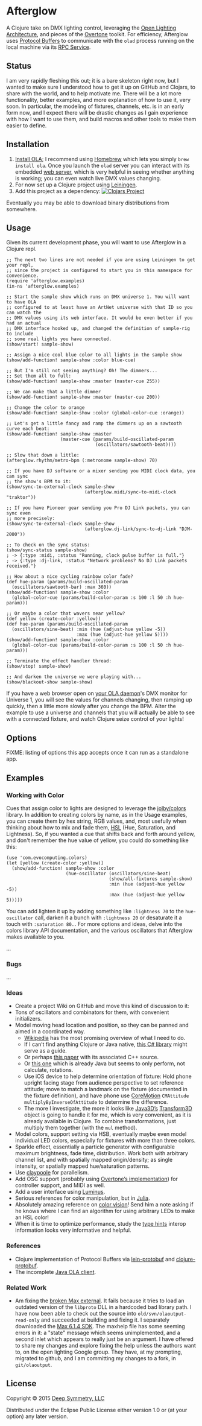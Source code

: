 # Afterglow

A Clojure take on DMX lighting control, leveraging the [Open Lighting Architecture](https://www.openlighting.org/ola/), and pieces of the [Overtone](https://github.com/overtone/overtone) toolkit. For efficiency, Afterglow uses [Protocol Buffers](https://developers.google.com/protocol-buffers/docs/overview) to communicate with the `olad` process running on the local machine via its [RPC Service](https://docs.openlighting.org/doc/latest/rpc_system.html).

## Status

I am very rapidly fleshing this out; it is a bare skeleton right now, but I wanted to make sure I understood how to get it up on GitHub and Clojars, to share with the world, and to help motivate me. There will be a lot more functionality, better examples, and more explanation of how to use it, very soon. In particular, the modeling of fixtures, channels, etc. is in an early form now, and I expect there will be drastic changes as I gain experience with how I want to use them, and build macros and other tools to make them easier to define.

## Installation

1. [Install OLA](https://www.openlighting.org/ola/getting-started/downloads/); I recommend using [Homebrew](http://brew.sh) which lets you simply `brew install ola`. Once you launch the `olad` server you can interact with its embedded [web server](http://localhost:9090/ola.html), which is very helpful in seeing whether anything is working; you can even watch live DMX values changing.
2. For now set up a Clojure project using [Leiningen](http://leiningen.org).
3. Add this project as a dependency: [![Clojars Project](http://clojars.org/afterglow/latest-version.svg)](http://clojars.org/afterglow)

Eventually you may be able to download binary distributions from somewhere.

## Usage

Given its current development phase, you will want to use Afterglow in a Clojure repl.

    ;; The next two lines are not needed if you are using Leiningen to get your repl,
    ;; since the project is configured to start you in this namespace for convenience.
    (require 'afterglow.examples)
    (in-ns 'afterglow.examples)
    
    ;; Start the sample show which runs on DMX universe 1. You will want to have OLA
    ;; configured to at least have an ArtNet universe with that ID so you can watch the
    ;; DMX values using its web interface. It would be even better if you had an actual
    ;; DMX interface hooked up, and changed the definition of sample-rig to include
    ;; some real lights you have connected.
    (show/start! sample-show)
    
    ;; Assign a nice cool blue color to all lights in the sample show
    (show/add-function! sample-show :color blue-cue)
    
    ;; But I'm still not seeing anything? Oh! The dimmers...
    ;; Set them all to full:
    (show/add-function! sample-show :master (master-cue 255))
    
    ;; We can make that a little dimmer
    (show/add-function! sample-show :master (master-cue 200))
    
    ;; Change the color to orange
    (show/add-function! sample-show :color (global-color-cue :orange))
    
    ;; Let's get a little fancy and ramp the dimmers up on a sawtooth curve each beat:
    (show/add-function! sample-show :master
                        (master-cue (params/build-oscillated-param
                                     (oscillators/sawtooth-beat))))
    
    ;; Slow that down a little:
    (afterglow.rhythm/metro-bpm (:metronome sample-show) 70)
    
    ;; If you have DJ software or a mixer sending you MIDI clock data, you can sync
    ;; the show's BPM to it:
    (show/sync-to-external-clock sample-show
                                 (afterglow.midi/sync-to-midi-clock "traktor"))

    ;; If you have Pioneer gear sending you Pro DJ Link packets, you can sync even
    ;; more precisely:
    (show/sync-to-external-clock sample-show
                                 (afterglow.dj-link/sync-to-dj-link "DJM-2000"))
    
    ;; To check on the sync status:
    (show/sync-status sample-show)
    ; -> {:type :midi, :status "Running, clock pulse buffer is full."}
    ; -> {:type :dj-link, :status "Network problems? No DJ Link packets received."}

    ;; How about a nice cycling rainbow color fade?
    (def hue-param (params/build-oscillated-param
      (oscillators/sawtooth-bar) :max 360))
    (show/add-function! sample-show :color
      (global-color-cue (params/build-color-param :s 100 :l 50 :h hue-param)))

    ;; Or maybe a color that wavers near yellow?
    (def yellow (create-color :yellow))
    (def hue-param (params/build-oscillated-param
      (oscillators/sine-beat) :min (hue (adjust-hue yellow -5))
                              :max (hue (adjust-hue yellow 5))))
    (show/add-function! sample-show :color
      (global-color-cue (params/build-color-param :s 100 :l 50 :h hue-param)))

    ;; Terminate the effect handler thread:
    (show/stop! sample-show)
    
    ;; And darken the universe we were playing with...
    (show/blackout-show sample-show)

If you have a web browser open on [your OLA daemon](http://localhost:9090/ola.html)'s DMX monitor for Universe 1, you will see the values for channels changing, then ramping up quickly, then a little more slowly after you change the BPM. Alter the example to use a universe and channels that you will actually be able to see with a connected fixture, and watch Clojure seize control of your lights!

## Options

FIXME: listing of options this app accepts once it can run as a standalone app.

## Examples

### Working with Color

Cues that assign color to lights are designed to leverage the
[jolby/colors](https://github.com/jolby/colors) library. In addition
to creating colors by name, as in the Usage examples, you can create
them by hex string, RGB values, and, most usefully when thinking about
how to mix and fade them,
[HSL](http://en.wikipedia.org/wiki/HSL_and_HSV) (Hue, Saturation, and
Lightness). So, if you wanted a cue that shifts back and forth around
yellow, and don't remember the hue value of yellow, you could do
something like this:

    (use 'com.evocomputing.colors)
    (let [yellow (create-color :yellow)]
      (show/add-function! sample-show :color
                          (hue-oscillator (oscillators/sine-beat)
                                          (show/all-fixtures sample-show)
                                          :min (hue (adjust-hue yellow -5))
                                          :max (hue (adjust-hue yellow 5)))))

You can add lighten it up by adding something like `:lightness 70` to the
`hue-oscillator` call, darken it a bunch with `:lightness 20` or desaturate
it a touch with `:saturation 80`... For more options and ideas, delve into
the colors library API documentation, and the various oscillators that
Afterglow makes available to you.

...

### Bugs

...

### Ideas

* Create a project Wiki on GitHub and move this kind of discussion to it:
* Tons of oscillators and combinators for them, with convenient initializers.
* Model moving head location and position, so they can be panned and aimed in a coordinated way.
    - [Wikipedia](http://en.wikipedia.org/wiki/Rotation_formalisms_in_three_dimensions) has the most promising overview of what I need to do.
    - If I can’t find anything Clojure or Java native, [this C# library](http://www.codeproject.com/Articles/17425/A-Vector-Type-for-C) might serve as a guide.
    - Or perhaps [this paper](https://www.fastgraph.com/makegames/3drotation/) with its associated C++ source.
    - Or [this one](http://inside.mines.edu/fs_home/gmurray/ArbitraryAxisRotation/) which is already Java but seems to only perform, not calculate, rotations.
    - Use iOS device to help determine orientation of fixture: Hold phone upright facing stage from audience perspective to set reference attitude; move to match a landmark on the fixture (documented in the fixture definition), and have phone use [CoreMotion](https://developer.apple.com/library/ios/documentation/CoreMotion/Reference/CMAttitude_Class/index.html#//apple_ref/occ/instm/CMAttitude/multiplyByInverseOfAttitude:) `CMAttitude` `multiplyByInverseOfAttitude` to determine the difference.
    - The more I investigate, the more it looks like [Java3D’s](http://docs.oracle.com/cd/E17802_01/j2se/javase/technologies/desktop/java3d/forDevelopers/J3D_1_3_API/j3dapi/) [Transform3D](http://docs.oracle.com/cd/E17802_01/j2se/javase/technologies/desktop/java3d/forDevelopers/J3D_1_3_API/j3dapi/javax/media/j3d/Transform3D.html) object is going to handle it for me, which is very convenient, as it is already available in Clojure. To combine transformations, just multiply them together (with the `mul` method).
* Model colors, support setting via HSB, eventually maybe even model individual LED colors, especially for fixtures with more than three colors.
* Sparkle effect, essentially a particle generator with configurable maximum brightness, fade time, distribution. Work both with arbitrary channel list, and with spatially mapped origin/density; as single intensity, or spatially mapped hue/saturation patterns.
* Use [claypoole](https://clojars.org/com.climate/claypoole) for parallelism.
* Add OSC support (probably using [Overtone&rsquo;s implementation](https://github.com/rosejn/osc-clj)) for controller support, and MIDI as well.
* Add a user interface using [Luminus](http://www.luminusweb.net/docs).
* Serious references for color manipulation, but in [Julia](https://github.com/timholy/Color.jl).
* Absolutely amazing reference on [color vision](http://handprint.com/LS/CVS/color.html)! Send him a note asking if he knows where I can find an algorithm for using arbitrary LEDs to make an HSL color!
* When it is time to optimize performance, study the [type hints](http://clojure.org/java_interop#Java%20Interop-Type%20Hints) interop information looks very informative and helpful.

### References

* Clojure implementation of Protocol Buffers via [lein-protobuf](https://github.com/flatland/lein-protobuf) and [clojure-protobuf](https://github.com/flatland/clojure-protobuf).
* The incomplete [Java OLA client](https://github.com/OpenLightingProject/ola/tree/master/java).

### Related Work

* Am fixing the [broken Max external](https://wiki.openlighting.org/index.php/OlaOutput_Max_External). It fails because it tries to load an outdated version of the `libproto` DLL in a hardcoded bad library path. I have now been able to check out the source into `old/svn/olaoutput-read-only` and succeeded at building and fixing it. I separately downloaded the [Max 6.1.4 SDK](https://cycling74.com/downloads/sdk/). The maxhelp file has some seeming errors in it: a "state" message which seems unimplemented, and a second inlet which appears to really just be an argument. I have offered to share my changes and explore fixing the help unless the authors want to, on the open lighting Google group. They have, at my prompting, migrated to github, and I am committing my changes to a fork, in `git/olaoutput`.

## License

Copyright © 2015 [Deep Symmetry, LLC](http://deepsymmetry.org)

Distributed under the Eclipse Public License either version 1.0 or (at
your option) any later version.
